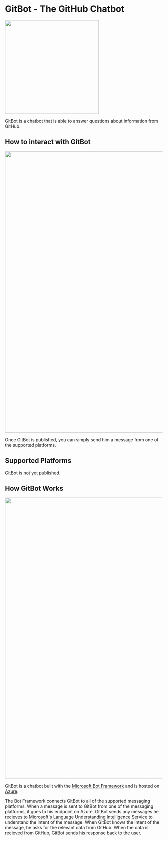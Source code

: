 # GitBot - The GitHub Chatbot

<img src="https://github.com/nating/gitbot/blob/master/assets/gitbot-inverted.png" width="300">

GitBot is a chatbot that is able to answer questions about information from GitHub.

## How to interact with GitBot

<img src="https://github.com/nating/gitbot/blob/master/assets/gitbot-demo.gif" width="900">

Once GitBot is published, you can simply send him a message from one of the supported platforms.

## Supported Platforms

GitBot is not yet published.

## How GitBot Works

<img src="https://github.com/nating/gitbot/blob/master/assets/gitbot-explanation.png" width="900">

GitBot is a chatbot built with the [Microsoft Bot Framework](https://dev.botframework.com/) and is hosted on [Azure](https://azure.microsoft.com/).  

The Bot Framework connects GitBot to all of the supported messaging platforms. When a message is sent to GitBot from one of the messaging platforms, it goes to his endpoint on Azure. GitBot sends any messages he recieves to [Microsoft's Language Understanding Intelligence Service](https://www.microsoft.com/cognitive-services/en-us/language-understanding-intelligent-service-luis) to understand the intent of the message. When GitBot knows the intent of the message, he asks for the relevant data from GitHub. When the data is recieved from GitHub, GitBot sends his response back to the user.  
